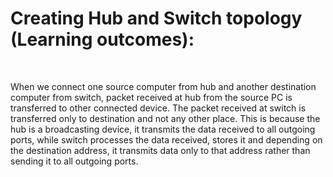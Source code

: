 <b><h1>Creating Hub and Switch topology (Learning outcomes):</h1></b><br>

When we connect one source computer from hub and another destination computer from switch, packet received at hub from the source PC is transferred to other connected device. The packet received at switch is transferred only to destination and not any other place. 
This is because the hub is a broadcasting device, it transmits the data received to all outgoing ports, while switch processes the data received, stores it and depending on the destination address, it transmits data only to 
that address rather than sending it to all outgoing ports.
